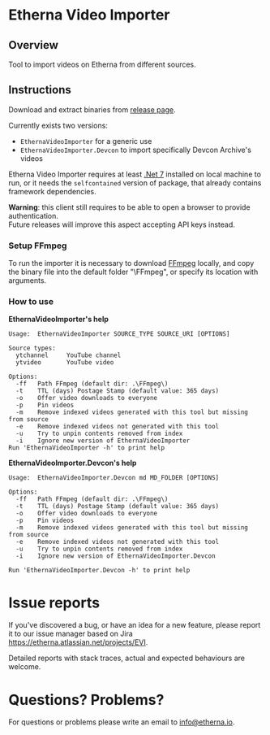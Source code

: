 # Etherna Video Importer

## Overview
Tool to import videos on Etherna from different sources.

## Instructions
Download and extract binaries from [release page](https://github.com/Etherna/etherna-video-importer/releases).

Currently exists two versions:
* `EthernaVideoImporter` for a generic use
* `EthernaVideoImporter.Devcon` to import specifically Devcon Archive's videos

Etherna Video Importer requires at least [.Net 7](https://dotnet.microsoft.com/en-us/download) installed on local machine to run, or it needs the `selfcontained` version of package, that already contains framework dependencies.

**Warning**: this client still requires to be able to open a browser to provide authentication.  
Future releases will improve this aspect accepting API keys instead.

### Setup FFmpeg
To run the importer it is necessary to download [FFmpeg](https://ffmpeg.org/download.html) locally, and copy the binary file into the default folder "\FFmpeg", or specify its location with arguments.

### How to use

**EthernaVideoImporter's help**
```
Usage:  EthernaVideoImporter SOURCE_TYPE SOURCE_URI [OPTIONS]

Source types:
  ytchannel     YouTube channel
  ytvideo       YouTube video

Options:
  -ff   Path FFmpeg (default dir: .\FFmpeg\)
  -t    TTL (days) Postage Stamp (default value: 365 days)
  -o    Offer video downloads to everyone
  -p    Pin videos
  -m    Remove indexed videos generated with this tool but missing from source
  -e    Remove indexed videos not generated with this tool
  -u    Try to unpin contents removed from index
  -i    Ignore new version of EthernaVideoImporter
Run 'EthernaVideoImporter -h' to print help
```

**EthernaVideoImporter.Devcon's help**
```
Usage:  EthernaVideoImporter.Devcon md MD_FOLDER [OPTIONS]

Options:
  -ff   Path FFmpeg (default dir: .\FFmpeg\)
  -t    TTL (days) Postage Stamp (default value: 365 days)
  -o    Offer video downloads to everyone
  -p    Pin videos
  -m    Remove indexed videos generated with this tool but missing from source
  -e    Remove indexed videos not generated with this tool
  -u    Try to unpin contents removed from index
  -i    Ignore new version of EthernaVideoImporter.Devcon

Run 'EthernaVideoImporter.Devcon -h' to print help
```

# Issue reports
If you've discovered a bug, or have an idea for a new feature, please report it to our issue manager based on Jira https://etherna.atlassian.net/projects/EVI.

Detailed reports with stack traces, actual and expected behaviours are welcome.

# Questions? Problems?
For questions or problems please write an email to [info@etherna.io](mailto:info@etherna.io).
